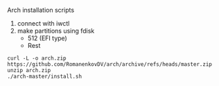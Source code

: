 Arch installation scripts

1) connect with iwctl
2) make partitions using fdisk
    - 512 (EFI type)
    - Rest 

```
curl -L -o arch.zip https://github.com/RomanenkovDV/arch/archive/refs/heads/master.zip
unzip arch.zip
./arch-master/install.sh
```
